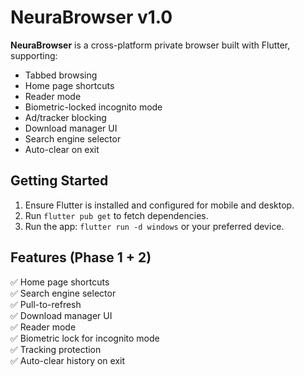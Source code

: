 # NeuraBrowser v1.0

**NeuraBrowser** is a cross-platform private browser built with Flutter, supporting:
- Tabbed browsing
- Home page shortcuts
- Reader mode
- Biometric-locked incognito mode
- Ad/tracker blocking
- Download manager UI
- Search engine selector
- Auto-clear on exit

## Getting Started

1. Ensure Flutter is installed and configured for mobile and desktop.
2. Run `flutter pub get` to fetch dependencies.
3. Run the app: `flutter run -d windows` or your preferred device.

## Features (Phase 1 + 2)

✅ Home page shortcuts  
✅ Search engine selector  
✅ Pull-to-refresh  
✅ Download manager UI  
✅ Reader mode  
✅ Biometric lock for incognito mode  
✅ Tracking protection  
✅ Auto-clear history on exit
